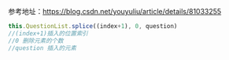 参考地址：https://blog.csdn.net/youyuliu/article/details/81033255

```javascript
this.QuestionList.splice((index+1), 0, question)
//(index+1)插入的位置索引
//0 删除元素的个数
//question 插入的元素
```

